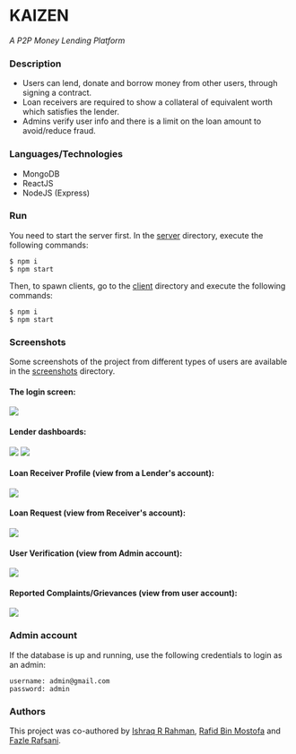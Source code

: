 # KAIZEN
_A P2P Money Lending Platform_

### Description
* Users can lend, donate and borrow money from other users, through signing a contract.
* Loan receivers are required to show a collateral of equivalent worth which satisfies the lender.
* Admins verify user info and there is a limit on the loan amount to avoid/reduce fraud.

### Languages/Technologies
* MongoDB
* ReactJS
* NodeJS (Express)

### Run
You need to start the server first. In the [server](./server/) directory, execute the following commands:
```
$ npm i
$ npm start
```

Then, to spawn clients, go to the [client](./client/) directory and execute the following commands:
```
$ npm i
$ npm start
```

### Screenshots

Some screenshots of the project from different types of users are available in the [screenshots](./screenshots/) directory.

#### The login screen:
![](./screenshots/login_screen.png)

#### Lender dashboards:
![](./screenshots/lender_dashboard.png)
![](./screenshots/lender_dashboard_2.png)

#### Loan Receiver Profile (view from a Lender's account):
![](./screenshots/receiver_profile.png)

#### Loan Request (view from Receiver's account):
![](./screenshots/loan_request.png)

#### User Verification (view from Admin account):
![](./screenshots/user_verification.png)

#### Reported Complaints/Grievances (view from user account):
![](./screenshots/reports.png)

### Admin account
If the database is up and running, use the following credentials to login as an admin:
```
username: admin@gmail.com
password: admin
```

### Authors
This project was co-authored by [Ishraq R Rahman](https://github.com/Ishraq-R-Rahman), [Rafid Bin Mostofa](https://github.com/rebornplusplus) and [Fazle Rafsani](https://github.com/Rafsani).
